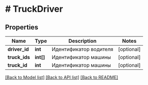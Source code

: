 # # TruckDriver

## Properties

Name | Type | Description | Notes
------------ | ------------- | ------------- | -------------
**driver_id** | **int** | Идентификатор водителя | [optional]
**truck_ids** | **int[]** | Идентификатор машины | [optional]
**truck_id** | **int** | Идентификатор машины | [optional]

[[Back to Model list]](../../README.md#models) [[Back to API list]](../../README.md#endpoints) [[Back to README]](../../README.md)
